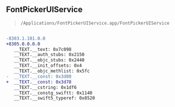 ## FontPickerUIService

> `/Applications/FontPickerUIService.app/FontPickerUIService`

```diff

-8303.1.101.0.0
+8305.0.0.0.0
   __TEXT.__text: 0x7c098
   __TEXT.__auth_stubs: 0x2150
   __TEXT.__objc_stubs: 0x2440
   __TEXT.__init_offsets: 0x4
   __TEXT.__objc_methlist: 0x5fc
-  __TEXT.__const: 0x3d80
+  __TEXT.__const: 0x3d78
   __TEXT.__cstring: 0x1df6
   __TEXT.__constg_swiftt: 0x1140
   __TEXT.__swift5_typeref: 0x8520

```
